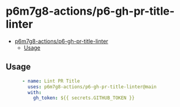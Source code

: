 # p6m7g8-actions/p6-gh-pr-title-linter

- [p6m7g8-actions/p6-gh-pr-title-linter](#p6m7g8-actionsp6-gh-pr-title-linter)
  - [Usage](#usage)

## Usage

```yaml
      - name: Lint PR Title
        uses: p6m7g8-actions/p6-gh-pr-title-linter@main
        with:
          gh_token: ${{ secrets.GITHUB_TOKEN }}
```